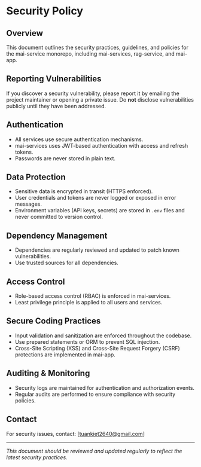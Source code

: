 # Security Policy

## Overview
This document outlines the security practices, guidelines, and policies for the mai-service monorepo, including mai-services, rag-service, and mai-app.

## Reporting Vulnerabilities
If you discover a security vulnerability, please report it by emailing the project maintainer or opening a private issue. Do **not** disclose vulnerabilities publicly until they have been addressed.

## Authentication
- All services use secure authentication mechanisms.
- mai-services uses JWT-based authentication with access and refresh tokens.
- Passwords are never stored in plain text.

## Data Protection
- Sensitive data is encrypted in transit (HTTPS enforced).
- User credentials and tokens are never logged or exposed in error messages.
- Environment variables (API keys, secrets) are stored in `.env` files and never committed to version control.

## Dependency Management
- Dependencies are regularly reviewed and updated to patch known vulnerabilities.
- Use trusted sources for all dependencies.

## Access Control
- Role-based access control (RBAC) is enforced in mai-services.
- Least privilege principle is applied to all users and services.

## Secure Coding Practices
- Input validation and sanitization are enforced throughout the codebase.
- Use prepared statements or ORM to prevent SQL injection.
- Cross-Site Scripting (XSS) and Cross-Site Request Forgery (CSRF) protections are implemented in mai-app.

## Auditing & Monitoring
- Security logs are maintained for authentication and authorization events.
- Regular audits are performed to ensure compliance with security policies.

## Contact
For security issues, contact: [tuankiet2640@gmail.com]

---

_This document should be reviewed and updated regularly to reflect the latest security practices._
